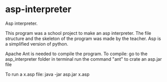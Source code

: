 # asp-interpreter
Asp interpreter.

This program was a school project to make an asp interpreter.
The file structure and the skeleton of the program was made by the teacher.
Asp is a simplified version of python.

Apache Ant is needed to compile the program.
To compile:
go to the asp_interpreter folder in terminal
run the command "ant" to crate an asp.jar file

To run a x.asp file:
java -jar asp.jar x.asp
